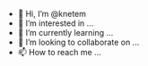 - 👋 Hi, I’m @knetem
- 👀 I’m interested in ...
- 🌱 I’m currently learning ...
- 💞️ I’m looking to collaborate on ...
- 📫 How to reach me ...

<!---
knetem/knetem is a ✨ special ✨ repository because its `README.md` (this file) appears on your GitHub profile.
You can click the Preview link to take a look at your changes.
--->
